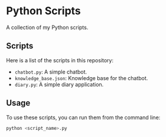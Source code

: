 # Python Scripts

A collection of my Python scripts.

## Scripts

Here is a list of the scripts in this repository:

- `chatbot.py`: A simple chatbot.
- `knowledge_base.json`: Knowledge base for the chatbot.
- `diary.py`: A simple diary application.

## Usage

To use these scripts, you can run them from the command line:

```bash
python <script_name>.py
```
